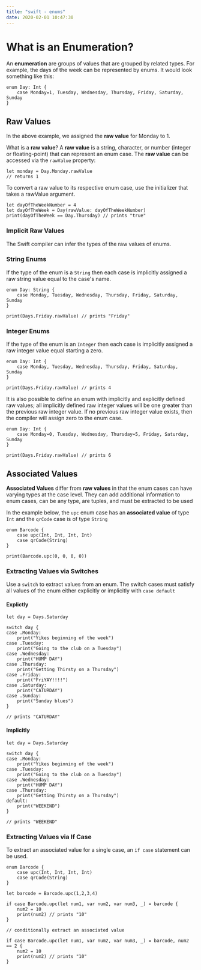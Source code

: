 ```yaml
---
title: "swift - enums"
date: 2020-02-01 10:47:30
---
```


# What is an Enumeration?

An **enumeration** are groups of values that are grouped by related types. For example, the days of the week can be represented by enums. It would look something like this:

    enum Day: Int {
        case Monday=1, Tuesday, Wednesday, Thursday, Friday, Saturday, Sunday
    }

## Raw Values

In the above example, we assigned the **raw value** for Monday to 1.

What is a **raw value**? A **raw value** is a string, character, or number (integer or floating-point) that can represent an enum case. The **raw value** can be accessed via the `rawValue` property:

    let monday = Day.Monday.rawValue 
    // returns 1

To convert a raw value to its respective enum case, use the initializer that takes a rawValue argument.

    let dayOfTheWeekNumber = 4
    let dayOfTheWeek = Day(rawValue: dayOfTheWeekNumber)
    print(dayOfTheWeek == Day.Thursday) // prints "true"

### Implicit Raw Values

The Swift compiler can infer the types of the raw values of enums. 

### String Enums

If the type of the enum is a `String` then each case is implicitly assigned a raw string value equal to the case's name. 

    enum Day: String {
        case Monday, Tuesday, Wednesday, Thursday, Friday, Saturday, Sunday
    }

    print(Days.Friday.rawValue) // prints "Friday"

### Integer Enums

If the type of the enum is an `Integer` then each case is implicitly assigned a raw integer value equal starting a zero. 

    enum Day: Int {
        case Monday, Tuesday, Wednesday, Thursday, Friday, Saturday, Sunday
    }

    print(Days.Friday.rawValue) // prints 4


It is also possible to define an enum with implicitly and explicitly defined raw values; all implicitly defined raw integer values will be one greater than the previous raw integer value. If no previous raw integer value exists, then the compiler will assign zero to the enum case.

    enum Day: Int {
        case Monday=0, Tuesday, Wednesday, Thursday=5, Friday, Saturday, Sunday
    }

    print(Days.Friday.rawValue) // prints 6


## Associated Values

**Associated Values** differ from **raw values** in that the enum cases can have varying types at the case level. They can add additional information to enum cases, can be any type, are tuples, and must be extracted to be used

In the example below, the `upc` enum case has an **associated value** of type `Int` and the `qrCode` case is of type `String`

    enum Barcode {
        case upc(Int, Int, Int, Int)
        case qrCode(String)
    }

    print(Barcode.upc(0, 0, 0, 0))



### Extracting Values via Switches

Use a `switch` to extract values from an enum. The switch cases must satisfy all values of the enum either explicitly or implicitly with `case default`


#### Explictly 

    let day = Days.Saturday

    switch day {
    case .Monday:
        print("Yikes beginning of the week")
    case .Tuesday:
        print("Going to the club on a Tuesday")
    case .Wednesday:
        print("HUMP DAY")
    case .Thursday:
        print("Getting Thirsty on a Thursday")
    case .Friday:
        print("FriYAY!!!!")
    case .Saturday:
        print("CATURDAY")
    case .Sunday:
        print("Sunday blues")
    }

    // prints "CATURDAY"

#### Implicitly

    let day = Days.Saturday

    switch day {
    case .Monday:
        print("Yikes beginning of the week")
    case .Tuesday:
        print("Going to the club on a Tuesday")
    case .Wednesday:
        print("HUMP DAY")
    case .Thursday:
        print("Getting Thirsty on a Thursday")
    default:
        print("WEEKEND")
    }

    // prints "WEEKEND"

### Extracting Values via If Case

To extract an associated value for a single case, an `if case` statement can be used.

    enum Barcode {
        case upc(Int, Int, Int, Int)
        case qrCode(String)
    }

    let barcode = Barcode.upc(1,2,3,4)

    if case Barcode.upc(let num1, var num2, var num3, _) = barcode {
        num2 = 10
        print(num2) // prints "10"
    }

    // conditionally extract an associated value

    if case Barcode.upc(let num1, var num2, var num3, _) = barcode, num2 == 2 {
        num2 = 10
        print(num2) // prints "10"
    }
